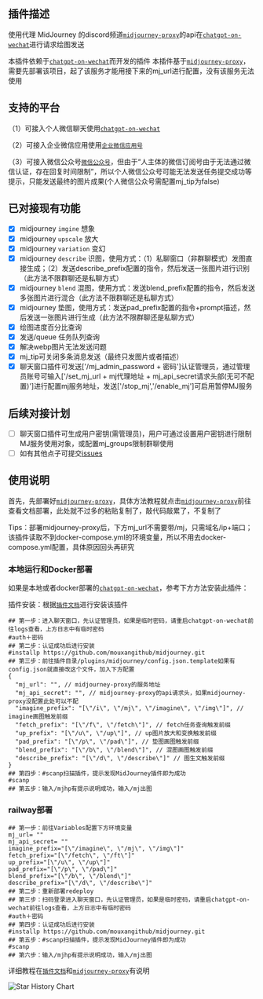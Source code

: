## 插件描述

使用代理 MidJourney 的discord频道[`midjourney-proxy`](https://github.com/novicezk/midjourney-proxy)的api在[`chatgpt-on-wechat`](https://github.com/zhayujie/chatgpt-on-wechat)进行请求绘图发送

本插件依赖于[`chatgpt-on-wechat`](https://github.com/zhayujie/chatgpt-on-wechat)而开发的插件
本插件基于[`midjourney-proxy`](https://github.com/novicezk/midjourney-proxy)，需要先部署该项目，起了该服务才能用接下来的mj_url进行配置，没有该服务无法使用

## 支持的平台
（1）可接入个人微信聊天使用[`chatgpt-on-wechat`](https://github.com/zhayujie/chatgpt-on-wechat)

（2）可接入企业微信应用使用[`企业微信应用号`](https://github.com/zhayujie/chatgpt-on-wechat/blob/master/channel/wechatcom/README.md)

（3）可接入微信公众号[`微信公众号`](https://github.com/zhayujie/chatgpt-on-wechat/blob/master/channel/wechatmp/README.md)，但由于“人主体的微信订阅号由于无法通过微信认证，存在回复时间限制”，所以个人微信公众号可能无法发送任务提交成功等提示，只能发送最终的图片成果(个人微信公众号需配置mj_tip为false)

## 已对接现有功能
- [x] midjourney `imgine` 想象
- [x] midjourney `upscale` 放大
- [x] midjourney `variation` 变幻
- [x] midjourney `describe` 识图，使用方式：（1）私聊窗口（非群聊模式）发图直接生成；（2）发送describe_prefix配置的指令，然后发送一张图片进行识别（此方法不限群聊还是私聊方式）
- [x] midjourney `blend` 混图，使用方式：发送blend_prefix配置的指令，然后发送多张图片进行混合（此方法不限群聊还是私聊方式）
- [x] midjourney 垫图，使用方式：发送pad_prefix配置的指令+prompt描述，然后发送一张图片进行生成（此方法不限群聊还是私聊方式）
- [x] 绘图进度百分比查询
- [x] 发送/queue 任务队列查询
- [x] 解决webp图片无法发送问题
- [x] mj_tip可关闭多条消息发送（最终只发图片或者描述）
- [x] 聊天窗口插件可发送['/mj_admin_password + 密码']认证管理员，通过管理员账号可输入['/set_mj_url + mj代理地址 + mj_api_secret请求头部(无可不配置)']进行配置mj服务地址，发送['/stop_mj','/enable_mj']可启用暂停MJ服务

## 后续对接计划
- [ ] 聊天窗口插件可生成用户密钥(需管理员)，用户可通过设置用户密钥进行限制MJ服务使用对象，或配置mj_groups限制群聊使用
- [ ] 如有其他点子可提交[issues](https://github.com/mouxangithub/midjourney/issues)

## 使用说明
首先，先部署好[`midjourney-proxy`](https://github.com/novicezk/midjourney-proxy)，具体方法教程就点击[`midjourney-proxy`](https://github.com/novicezk/midjourney-proxy)前往查看文档部署，此处就不过多的粘贴复制了，敲代码敲累了，不复制了

Tips：部署midjourney-proxy后，下方mj_url不需要带/mj，只需域名/ip+端口；该插件读取不到docker-compose.yml的环境变量，所以不用去docker-compose.yml配置，具体原因回头再研究

### 本地运行和Docker部署

如果是本地或者docker部署的[`chatgpt-on-wechat`](https://github.com/zhayujie/chatgpt-on-wechat)，参考下方方法安装此插件：

插件安装：根据[`插件文档`](https://github.com/zhayujie/chatgpt-on-wechat/tree/master/plugins#readme)进行安装该插件

```shell
## 第一步：进入聊天窗口，先认证管理员，如果是临时密码，请重启chatgpt-on-wechat前往logs查看，上方日志中有临时密码
#auth＋密码
## 第二步：认证成功后进行安装
#installp https://github.com/mouxangithub/midjourney.git
## 第三步：前往插件目录/plugins/midjourney/config.json.template如果有config.json就直接改这个文件，加入下方配置
{
  "mj_url": "", // midjourney-proxy的服务地址
  "mj_api_secret": "", // midjourney-proxy的api请求头，如果midjourney-proxy没配置此处可以不配
  "imagine_prefix": "[\"/i\", \"/mj\", \"/imagine\", \"/img\"]", // imagine画图触发前缀
  "fetch_prefix": "[\"/f\", \"/fetch\"]", // fetch任务查询触发前缀
  "up_prefix": "[\"/u\", \"/up\"]", // up图片放大和变换触发前缀
  "pad_prefix": "[\"/p\", \"/pad\"]", // 垫图画图触发前缀
  "blend_prefix": "[\"/b\", \"/blend\"]", // 混图画图触发前缀
  "describe_prefix": "[\"/d\", \"/describe\"]" // 图生文触发前缀
}
## 第四步：#scanp扫描插件，提示发现MidJourney插件即为成功
#scanp
## 第五步：输入/mjhp有提示说明成功，输入/mj出图
```

### railway部署

```shell
## 第一步：前往Variables配置下方环境变量
mj_url= ""
mj_api_secret= ""
imagine_prefix="[\"/imagine\", \"/mj\", \"/img\"]"
fetch_prefix="[\"/fetch\", \"/ft\"]"
up_prefix="[\"/u\", \"/up\"]"
pad_prefix="[\"/p\", \"/pad\"]"
blend_prefix="[\"/b\", \"/blend\"]"
describe_prefix="[\"/d\", \"/describe\"]"
## 第二步：重新部署redeploy
## 第三步：扫码登录进入聊天窗口，先认证管理员，如果是临时密码，请重启chatgpt-on-wechat前往logs查看，上方日志中有临时密码
#auth＋密码
## 第四步：认证成功后进行安装
#installp https://github.com/mouxangithub/midjourney.git
## 第五步：#scanp扫描插件，提示发现MidJourney插件即为成功
#scanp
## 第六步：输入/mjhp有提示说明成功，输入/mj出图
```

详细教程在[`插件文档`](https://github.com/zhayujie/chatgpt-on-wechat/tree/master/plugins#readme)和[`midjourney-proxy`](https://github.com/novicezk/midjourney-proxy)有说明

![Star History Chart](https://api.star-history.com/svg?repos=mouxangithub/midjourney&type=Date)
